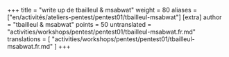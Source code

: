 +++
title = "write up de tbailleul & msabwat"
weight = 80
aliases = ["en/activités/ateliers-pentest/pentest01/tbailleul-msabwat"]
[extra]
author = "tbailleul & msabwat"
points = 50
untranslated = "activities/workshops/pentest/pentest01/tbailleul-msabwat.fr.md"
translations = [
    "activities/workshops/pentest/pentest01/tbailleul-msabwat.fr.md"
]
+++
